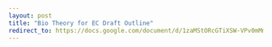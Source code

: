 ```yaml
---
layout: post
title: "Bio Theory for EC Draft Outline"
redirect_to: https://docs.google.com/document/d/1zaMStORcGTiXSW-VPv0mMm4v8CyiNGU1wDGSvKELYfc
---
```

